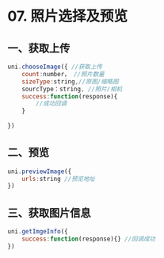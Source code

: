 # 07. 照片选择及预览

## 一、获取上传

```javascript
uni.chooseImage({ //获取上传
    count:number， //照片数量
    sizeType:string,//原图/缩略图
    sourcType：string, //照片/相机
    success:function(response){
        //成功回调
    }
    
})
```

## 二、预览

```javascript
uni.previewImage({
    urls:string //预览地址
})
```

## 三、获取图片信息

```javascript
uni.getImgeInfo({
    success:function(response){} //回调成功
})
```

